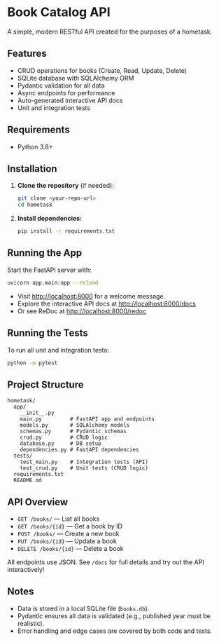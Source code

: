 # Book Catalog API

A simple, modern RESTful API created for the purposes of a hometask.

## Features
- CRUD operations for books (Create, Read, Update, Delete)
- SQLite database with SQLAlchemy ORM
- Pydantic validation for all data
- Async endpoints for performance
- Auto-generated interactive API docs
- Unit and integration tests

## Requirements
- Python 3.8+

## Installation
1. **Clone the repository** (if needed):
   ```bash
   git clone <your-repo-url>
   cd hometask
   ```
2. **Install dependencies:**
   ```bash
   pip install -r requirements.txt
   ```

## Running the App
Start the FastAPI server with:
```bash
uvicorn app.main:app --reload
```
- Visit [http://localhost:8000](http://localhost:8000) for a welcome message.
- Explore the interactive API docs at [http://localhost:8000/docs](http://localhost:8000/docs)
- Or see ReDoc at [http://localhost:8000/redoc](http://localhost:8000/redoc)

## Running the Tests
To run all unit and integration tests:
```bash
python -m pytest
```

## Project Structure
```
hometask/
  app/
    __init__.py
    main.py         # FastAPI app and endpoints
    models.py       # SQLAlchemy models
    schemas.py      # Pydantic schemas
    crud.py         # CRUD logic
    database.py     # DB setup
    dependencies.py # FastAPI dependencies
  tests/
    test_main.py    # Integration tests (API)
    test_crud.py    # Unit tests (CRUD logic)
  requirements.txt
  README.md
```

## API Overview
- `GET /books/` — List all books
- `GET /books/{id}` — Get a book by ID
- `POST /books/` — Create a new book
- `PUT /books/{id}` — Update a book
- `DELETE /books/{id}` — Delete a book

All endpoints use JSON. See `/docs` for full details and try out the API interactively!

## Notes
- Data is stored in a local SQLite file (`books.db`).
- Pydantic ensures all data is validated (e.g., published year must be realistic).
- Error handling and edge cases are covered by both code and tests.
